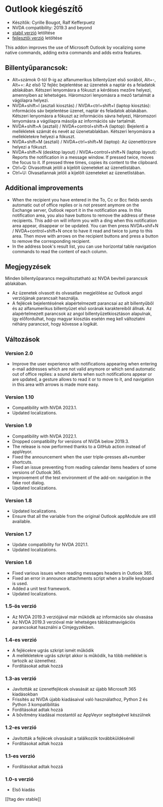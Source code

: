 # Outlook kiegészítő #

* Készítők: Cyrille Bougot, Ralf Kefferpuetz
* NVDA compatibility: 2019.3 and beyond
* [stabil verzió][1] letöltése
* [fejlesztői verzió][2] letöltése

This addon improves the use of Microsoft Outlook by vocalizing some native
commands, adding extra commands and adds extra features.

## Billentyűparancsok:

* Alt+számok 0-tól 9-ig  az alfanumerikus billentyűzet első sorából, Alt+-,
  Alt+=: Az első 12 fejléc bejelentése az üzenetek a naptár és a feladatok
  ablakában. Kétszeri lenyomásra a fókuszt a kérdéses mezőre helyezi,
  amennyiben az lehetséges. Háromszori lenyomásra a mező tartalmát a
  vágólapra helyezi.
* NVDA+shift+I (asztali kiosztás) / NVDA+ctrl+shift+I (laptop kiosztás):
  információs sáv bejelentése üzenet, naptár és feladatok
  ablakában. Kétszeri lenyomásra a fókuszt az információs sávra helyezi,
  Háromszori lenyomásra a vágólapra másolja az információs sáv tartalmát.
* NVDA+shift+A (asztali) / NVDA+control+shift+A (laptop): Bejelenti a
  mellékletek számát és nevét az üzenetablakban. Kétszeri lenyomásra a
  mellékletekre helyezi a fókuszt.
* NVDA+shift+M (asztali) / NVDA+ctrl+shift+M (laptop): Az üzenettörzsre
  helyezi a fókuszt.
* NVDA+shift+N (desktop layout) / NVDA+control+shift+N (laptop layout):
  Reports the notification in a message window. If pressed twice, moves the
  focus to it. If pressed three times, copies its content to the clipboard.
* Ctrl+Q: Olvasottnak jelöli a kijelölt üzeneteket az üzenetlistában.
* Ctrl+U: Olvasatlannak jelöli a kijelölt üzeneteket az üzenetlistában.

## Additional improvements

* When the recipient you have entered in the To, Cc or Bcc fields sends
  automatic out of office replies or is not present anymore on the Exchange
  server, Outlook report it in the notification area. In this notification
  area, you also have buttons to remove the address of these recipients.
  This add-on will inform you with a ding when this notification area
  appear, disappear or be updated. You can then press NVDA+shif+N /
  NVDA+control+shift+N once to have it read and twice to jump to this
  area. Then move with arrows on the recipient buttons and press a button to
  remove the corresponding recipient.
* In the address book's result list, you can use horizontal table navigation
  commands to read the content of each column.
  
## Megjegyzések

Minden billentyűparancs megváltoztatható az NVDA beviteli parancsok
ablakában.

* Az üzenetek olvasott és olvasatlan megjelölése az Outlook angol
  verziójának parancsait használja.
* A fejlécek bejelentésének alapértelmezett parancsai az alt billentyűből és
  az alfanumerikus billentyűzet első sorának karaktereiből állnak. Az
  alapértelmezett parancsok az angol billentyűzetkiosztáson alapulnak, így
  előfordulhat, hogy magyar kiosztás esetén meg kell változtatni néhány
  parancsot, hogy kövesse a logikát.

## Változások

### Version 2.0

* Improve the user experience with notifications appearing when entering
  e-mail addresses which are not valid anymore or which send automatic out
  of office replies: a sound alerts when such notifications appear or are
  updated, a gesture allows to read it or to move to it, and navigation in
  this area with arrows is made more easy.

### Version 1.10

* Compatibility with NVDA 2023.1.
* Updated localizations.

### Version 1.9

* Compatibility with NVDA 2022.1.
* Dropped compatibility for versions of NVDA below 2019.3.
* The release is now performed thanks to a GitHub action instead of
  appVeyor.
* Fixed the announcement when the user triple-presses alt+number shortcuts.
* Fixed an issue preventing from reading calendar items headers of some
  versions of Outlook 365.
* Improvement of the test environment of the add-on: navigation in the fake
  root dialog.
* Updated localizations.

### Version 1.8

* Updated localizations.
* Ensure that all the variable from the original Outlook appModule are still
  available.

### Version 1.7

* Update compatibility for NVDA 2021.1.
* Updated localizations.

### Version 1.6

* Fixed various issues when reading messages headers in Outlook 365.
* Fixed an error in announce attachments script when a braille keyboard is
  used.
* Added a unit test framework.
* Updated localizations.

### 1.5-ös verzió

* Az NVDA 2019.3 verziójával már működik az információs sáv olvasása
* Az NVDA 2019.3 verzióval már lehetséges táblázatnavigációs parancsokat
  használni a Címjegyzékben.

### 1.4-es verzió

* A fejlécekre ugrás szkript ismét működik
* A mellékletekre ugrás szkript akkor is működik, ha több melléklet is
  tartozik az üzenethez.
* Fordításokat adtak hozzá

### 1.3-as verzió

* Javították az üzenetfejlécek olvasását az újabb Microsoft 365 kiadásokban
* Frissítés az NVDA újabb kiadásaival való használathoz, Python 2 és Python
  3 kompatibilitás
* Fordításokat adtak hozzá
* A bővítmény kiadásai mostantól az AppVeyor segítségével készülnek

### 1.2-es verzió

* Javították a fejlécek olvasását a találkozók továbbküldésénél
* Fordításokat adtak hozzá

### 1.1-es verzió

* Fordításokat adtak hozzá

### 1.0-s verzió

* Első kiadás

[[!tag dev stable]]

[1]: https://www.nvaccess.org/addonStore/legacy?file=outlookextended

[2]: https://www.nvaccess.org/addonStore/legacy?file=outlookextended-dev
